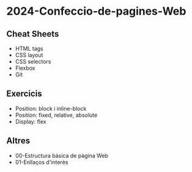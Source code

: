 # 2024-Confeccio-de-pagines-Web
## Cheat Sheets
- HTML tags
- CSS layout
- CSS selectors
- Flexbox
- Git
## Exercicis
- Position: block i inline-block
- Position: fixed, relative, absolute
- Display: flex
## Altres
- 00-Estructura bàsica de pàgina Web
- 01-Enllaços d'interès